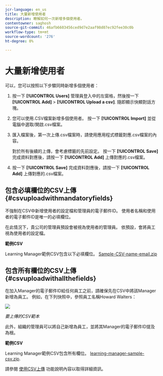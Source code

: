 ```yaml
---
jcr-language: en_us
title: 大量新增使用者
description: 瞭解如何一次新增多個使用者。
contentowner: saghosh
source-git-commit: 46afb6603456ced9d7e2aaf98d07ec92fee30c0b
workflow-type: tm+mt
source-wordcount: '276'
ht-degree: 0%

---
```




# 大量新增使用者

可以，您可以按照以下步驟同時新增多個使用者：

1. 按一下 **[!UICONTROL Users]** 管理員登入中的左窗格，然後按一下 **[!UICONTROL Add]** > **[!UICONTROL Upload a csv]**. 隨即顯示快顯對話方塊。

1. 您可以使用.CSV檔案新增多個使用者。 按一下 **[!UICONTROL Import]** 並從電腦中選取/開啟.csv檔案。

1. 匯入檔案後，第一次上傳.csv檔案時，請使用應用程式標籤對應.csv檔案的內容。

   對於所有後續的上傳，會考慮標籤的先前設定。 按一下 **[!UICONTROL Save]** 完成資料對應後，請按一下 **[!UICONTROL Add]** 上傳對應的.csv檔案。

1. 按一下 **[!UICONTROL Save]** 完成資料對應後，請按一下 **[!UICONTROL Add]** 上傳對應的.csv檔案。

## 包含必填欄位的CSV上傳 {#csvuploadwithmandatoryfields}

不強制在CSV中新增使用者的設定檔和管理員的電子郵件ID。 使用者名稱和使用者的電子郵件ID是唯一的必填欄位。

在此情況下，貴公司的管理員預設會被視為使用者的管理員。 依預設，會將員工視為使用者的設定檔。

**範例CSV**

Learning Manager範例CSV包含以下必填欄位。
[Sample-CSV-name-email.zip](assets/sample-csv-name-email.zip)

## 包含所有欄位的CSV上傳 {#csvuploadwithallthefields}

在加入Manager的電子郵件ID給任何員工之前，請確保先在CSV中將該Manager新增為員工。 例如，在下列快照中，參照員工名稱Howard Walters：

![](assets/csv-example.png)

*要上傳的CSV範本*

此外，組織的管理員可以將自己新增為員工，並將其Manager的電子郵件ID提及為根。

**範例CSV**

Learning Manager範例CSV包含所有欄位。
[learning-manager-sample-csv.zip](assets/learning-manager-sample-csv.zip).

請參閱  [使用CSV上傳](/help/migrated/administrators/feature-summary/add-users-user-groups.md) 功能說明內容以取得詳細資訊。
